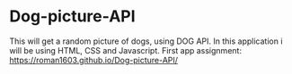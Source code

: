 # Dog-picture-API
This will get a random picture of dogs, using DOG API.
In this application i will be using HTML, CSS and Javascript.
First app assignment: https://roman1603.github.io/Dog-picture-API/
